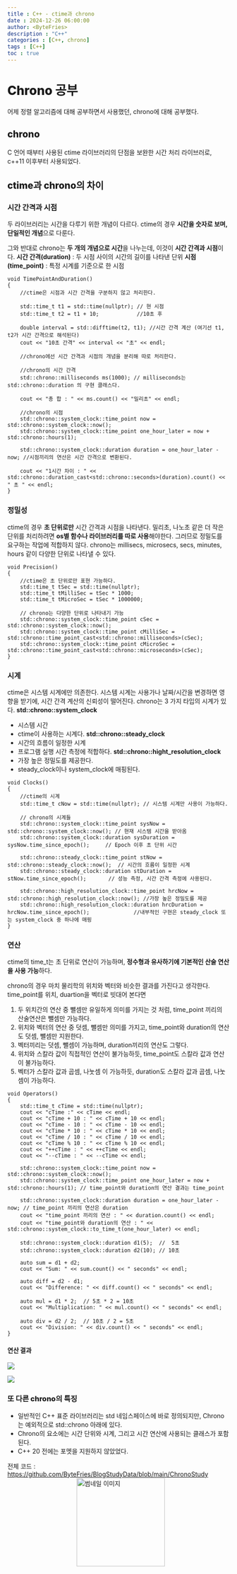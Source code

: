 ```yaml
---
title : C++ - ctime과 chrono
date : 2024-12-26 06:00:00
author: <ByteFries>
description : "C++"
categories : [C++, chrono]
tags : [C++]
toc : true
---
```

<head>
  <meta property="og:image" content="https://example.com/thumbnail.jpg" />
</head>

# <span style = "font-weight: 800;">Chrono 공부</span>
어제 정렬 알고리즘에 대해 공부하면서 사용했던, chrono에 대해 공부했다.

## <span style = "font-weight: 800;">chrono</span>
C 언어 때부터 사용된 ctime 라이브러리의 단점을 보완한 시간 처리 라이브러로, c++11 이후부터 사용되었다.

## <span style = "font-weight: 800;">ctime과 chrono의 차이</span>

### <span style = "font-weight: 800;">시간 간격과 시점</span>
두 라이브러리는 시간을 다루기 위한 개념이 다르다.
ctime의 경우 **시간을 숫자로 보며, 단일적인 개념**으로 다룬다.

그와 반대로 chrono는 **두 개의 개념으로 시간**을 나누는데, 이것이 **시간 간격과 시점**이다.
**시간 간격(duration)** 
  : 두 시점 사이의 시간의 길이를 나타낸 단위
**시점(time_point)** 
  : 특정 시계를 기준으로 한 시점


```
void TimePointAndDuration()
{
	//ctime은 시점과 시간 간격을 구분하지 않고 처리한다.

	std::time_t t1 = std::time(nullptr); // 현 시점
	std::time_t t2 = t1 + 10;			 //10초 후

	double interval = std::difftime(t2, t1); //시간 간격 계산 (여기선 t1, t2가 시간 간격으로 해석된다)
	cout << "10초 간격" << interval << "초" << endl;

	//chrono에선 시간 간격과 시점의 개념을 분리해 따로 처리한다.

	//chrono의 시간 간격
	std::chrono::milliseconds ms(1000); // milliseconds는 std::chrono::duration 의 구현 클래스다.

	cout << "총 합 : " << ms.count() << "밀리초" << endl;

	//chrono의 시점
	std::chrono::system_clock::time_point now = std::chrono::system_clock::now();
	std::chrono::system_clock::time_point one_hour_later = now + std::chrono::hours(1);

	std::chrono::system_clock::duration duration = one_hour_later - now; //시점끼리의 연산은 시간 간격으로 변환된다.

	cout << "1시간 차이 : " << std::chrono::duration_cast<std::chrono::seconds>(duration).count() << " 초 " << endl;
}
```

### <span style = "font-weight: 800;">정밀성</span>
ctime의 경우 **초 단위로만** 시간 간격과 시점을 나타낸다.
밀리초, 나노초 같은 더 작은 단위를 처리하려면 **os별 함수나 라이브러리를 따로 사용**해야한다. 그러므로 정밀도를 요구하는 작업에 적합하지 않다.
chrono는 millisecs, microsecs, secs, minutes, hours 같이 다양한 단위로 나타낼 수 있다.
```
void Precision()
{
	//ctime은 초 단위로만 표현 가능하다.
	std::time_t tSec = std::time(nullptr);
	std::time_t tMilliSec = tSec * 1000;
	std::time_t tMicroSec = tSec * 1000000;
	
	// chrono는 다양한 단위로 나타내기 가능
	std::chrono::system_clock::time_point cSec = std::chrono::system_clock::now();
	std::chrono::system_clock::time_point cMilliSec = std::chrono::time_point_cast<std::chrono::milliseconds>(cSec);
	std::chrono::system_clock::time_point cMicroSec = std::chrono::time_point_cast<std::chrono::microseconds>(cSec);
}
```

### <span style = "font-weight: 800;">시계</span>
ctime은 시스템 시계에만 의존한다. 시스템 시계는 사용가나 날짜/시간을 변경하면 영향을 받기에, 시간 간격 계산의 신뢰성이 떨어진다.
chrono는 3 가지 타입의 시계가 있다.
**std::chrono::system_clock** 
  - 시스템 시간
  - ctime이 사용하는 시계다.
**std::chrono::steady_clock**
  - 시간의 흐름이 일정한 시계
  - 프로그램 실행 시간 측정에 적합하다.
**std::chrono::hight_resolution_clock**
  - 가장 높은 정밀도를 제공한다.
  - steady_clock이나 system_clock에 매핑된다.

```
void Clocks()
{
	//ctime의 시계
	std::time_t cNow = std::time(nullptr); // 시스템 시계만 사용이 가능하다.

	// chrono의 시계들
	std::chrono::system_clock::time_point sysNow = std::chrono::system_clock::now(); // 현재 시스템 시간을 받아옴
	std::chrono::system_clock::duration sysDuration = sysNow.time_since_epoch();     // Epoch 이후 초 단위 시간

	std::chrono::steady_clock::time_point stNow = std::chrono::steady_clock::now();  // 시간의 흐름이 일정한 시계
	std::chrono::steady_clock::duration stDuration = stNow.time_since_epoch();       // 성능 측정, 시간 간격 측정에 사용된다.

	std::chrono::high_resolution_clock::time_point hrcNow = std::chrono::high_resolution_clock::now(); //가장 높은 정밀도를 제공
	std::chrono::high_resolution_clock::duration hrcDuration = hrcNow.time_since_epoch();              //내부적인 구현은 steady_clock 또는 system_clock 중 하나에 매핑
}
```

### <span style = "font-weight: 800;">연산</span>
ctime의 time_t는 초 단위로 연산이 가능하며, **정수형과 유사하기에 기본적인 산술 연산을 사용 가능**하다.

chrono의 경우 마치 물리학의 위치와 벡터와 비슷한 결과를 가진다고 생각한다.
time_point를 위치, duartion을 벡터로 빗대어 본다면

1. 두 위치간의 연산 중 뺄셈만 유일하게 의미를 가지는 것 처럼, time_point 끼리의 산술연산은 뺄셈만 가능하다.
2. 위치와 벡터의 연산 중 덧셈, 뺄셈만 의미를 가지고, time_point와 duration의 연산도 덧셈, 뺄셈만 지원한다.
3. 벡터끼리는 덧셈, 뺄셈이 가능하며, duration끼리의 연산도 그렇다.
4. 위치와 스칼라 값이 직접적인 연산이 불가능하듯, time_point도 스칼라 값과 연산이 불가능하다.
5. 벡터가 스칼라 값과 곱셈, 나눗셈 이 가능하듯, duration도 스칼라 값과 곱셈, 나눗셈이 가능하다.

```
void Operators()
{
	std::time_t cTime = std::time(nullptr);
	cout << "cTime :" << cTime << endl;
	cout << "cTime + 10 : " << cTime + 10 << endl;
	cout << "cTime - 10 : " << cTime - 10 << endl;
	cout << "cTime * 10 : " << cTime * 10 << endl;
	cout << "cTime / 10 : " << cTime / 10 << endl;
	cout << "cTime % 10 : " << cTime % 10 << endl;
	cout << "++cTime : " << ++cTime << endl;
	cout << "--cTime : " << --cTime << endl;

	std::chrono::system_clock::time_point now = std::chrono::system_clock::now();
	std::chrono::system_clock::time_point one_hour_later = now + std::chrono::hours(1); // time_point와 duration의 연산 결과는 time_point

	std::chrono::system_clock::duration duration = one_hour_later - now; // time_point 끼리의 연산은 duration
	cout << "time_point 끼리의 연산 : " << duration.count() << endl;
	cout << "time_point와 duration의 연산 : " << std::chrono::system_clock::to_time_t(one_hour_later) << endl;
	
	std::chrono::system_clock::duration d1(5);  //  5초
	std::chrono::system_clock::duration d2(10); // 10초

	auto sum = d1 + d2;
	cout << "Sum: " << sum.count() << " seconds" << endl;

	auto diff = d2 - d1;
	cout << "Difference: " << diff.count() << " seconds" << endl;

	auto mul = d1 * 2;  // 5초 * 2 = 10초
	cout << "Multiplication: " << mul.count() << " seconds" << endl;

	auto div = d2 / 2;  // 10초 / 2 = 5초
	cout << "Division: " << div.count() << " seconds" << endl;
}
```
#### <span style = "font-weight: 800;">연산 결과</span>
![](/assets/image/2024-12-26/ctime.png)

![](/assets/image/2024-12-26/chrono.png)

### <span style = "font-weight: 800;">또 다른 chrono의 특징</span>

- 일반적인 C++ 표준 라이브러리는 std 네임스페이스에 바로 정의되지만, Chrono는 예외적으로 std::chrono 아래에 있다.
- Chrono의 요소에는 시간 단위와 시계, 그리고 시간 연산에 사용되는 클래스가 포함된다.
- C++ 20 전에는 포멧을 지원하지 않았었다.

<div style="display: flex; flex-direction: column; align-items: center;">
  <span>전체 코드 : <a href="https://github.com/ByteFries/BlogStudyData/blob/main/ChronoStudy" target="_blank">https://github.com/ByteFries/BlogStudyData/blob/main/ChronoStudy</a></span>
  <a href="https://github.com/ByteFries/BlogStudyData/blob/main/ChronoStudy" target="_blank">
    <img src="/assets/image/2024-12-26/thumbnail.png" alt="썸네일 이미지" style="margin-left: 10px; width: 200px; height: auto;" />
  </a>
</div>
